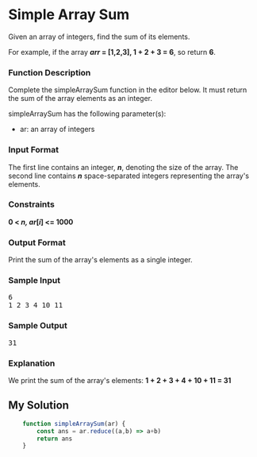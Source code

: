 # Simple Array Sum

Given an array of integers, find the sum of its elements.

For example, if the array **_arr_ = [1,2,3], 1 + 2 + 3 = 6**, so return **6**.

### Function Description

Complete the simpleArraySum function in the editor below. It must return the sum of the array elements as an integer.

simpleArraySum has the following parameter(s):

* ar: an array of integers
### Input Format

The first line contains an integer, **_n_**, denoting the size of the array.
The second line contains **_n_** space-separated integers representing the array's elements.

### Constraints
**0 < _n, ar_[_i_] <= 1000**

### Output Format

Print the sum of the array's elements as a single integer.

### Sample Input
<pre>
6
1 2 3 4 10 11
</pre>
### Sample Output
<pre>
31
</pre>
### Explanation

We print the sum of the array's elements: **1 + 2 + 3 + 4 + 10 + 11 = 31**

## My Solution

```javascript
    function simpleArraySum(ar) {
        const ans = ar.reduce((a,b) => a+b)
        return ans 
    }
```